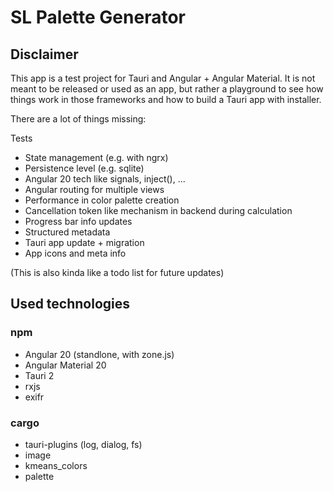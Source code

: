 # SL Palette Generator

## Disclaimer

This app is a test project for Tauri and Angular + Angular Material. It is not meant to be
released or used as an app, but rather a playground to see how things work in those frameworks and
how to build a Tauri app with installer.

There are a lot of things missing:

Tests
- State management (e.g. with ngrx)
- Persistence level (e.g. sqlite)
- Angular 20 tech like signals, inject(), ...
- Angular routing for multiple views
- Performance in color palette creation
- Cancellation token like mechanism in backend during calculation
- Progress bar info updates
- Structured metadata
- Tauri app update + migration
- App icons and meta info

(This is also kinda like a todo list for future updates)

## Used technologies
### npm
- Angular 20 (standlone, with zone.js)
- Angular Material 20
- Tauri 2
- rxjs
- exifr

### cargo
- tauri-plugins (log, dialog, fs)
- image
- kmeans_colors
- palette
